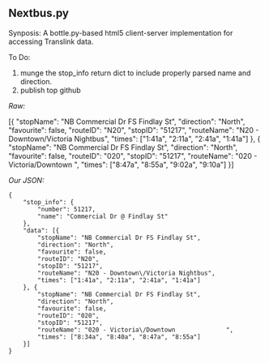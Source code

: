 ## Nextbus.py

Synposis: A bottle.py-based html5 client-server implementation for accessing
Translink data.

To Do:

1. munge the stop_info return dict to include properly parsed name and direction.
1. publish top github 

*Raw:*

[{
    "stopName": "NB Commercial Dr FS Findlay St",
    "direction": "North",
    "favourite": false,
    "routeID": "N20",
    "stopID": "51217",
    "routeName": "N20 - Downtown/Victoria Nightbus",
    "times": ["1:41a", "2:11a", "2:41a", "1:41a"]
}, {
    "stopName": "NB Commercial Dr FS Findlay St",
    "direction": "North",
    "favourite": false,
    "routeID": "020",
    "stopID": "51217",
    "routeName": "020 - Victoria/Downtown              ",
    "times": ["8:47a", "8:55a", "9:02a", "9:10a"]
}]

*Our JSON:*

    {
        "stop_info": {
            "number": 51217,
            "name": "Commercial Dr @ Findlay St"
        },
        "data": [{
            "stopName": "NB Commercial Dr FS Findlay St",
            "direction": "North",
            "favourite": false,
            "routeID": "N20",
            "stopID": "51217",
            "routeName": "N20 - Downtown\/Victoria Nightbus",
            "times": ["1:41a", "2:11a", "2:41a", "1:41a"]
        }, {
            "stopName": "NB Commercial Dr FS Findlay St",
            "direction": "North",
            "favourite": false,
            "routeID": "020",
            "stopID": "51217",
            "routeName": "020 - Victoria\/Downtown              ",
            "times": ["8:34a", "8:40a", "8:47a", "8:55a"]
        }]
    }